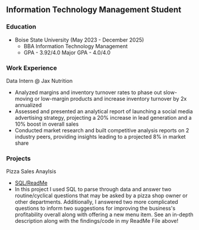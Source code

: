 ## Information Technology Management Student

### Education
- Boise State University (May 2023 - December 2025)
  - BBA Information Technology Management
  - GPA - 3.92/4.0 Major GPA - 4.0/4.0

### Work Experience
Data Intern @ Jax Nutrition
- Analyzed margins and inventory turnover rates to phase out slow-moving or low-margin products and increase inventory turnover by 2x annualized
- Assessed and presented an analytical report of launching a social media advertising strategy, projecting a 20% increase in lead generation and a 10% boost in overall sales
- Conducted market research and built competitive analysis reports on 2 industry peers, providing insights leading to a projected 8% in market share

### Projects
Pizza Sales Anaylsis
- [SQL/ReadMe](https://github.com/bradymillr/PizzaSalesAnalysis)
- In this project I used SQL to parse through data and answer two routine/cyclical questions that may be asked by a pizza shop owner or other departments. Additionally, I answered two more complicated questions to inform two suggestions for improving the business's profitability overall along with offering a new menu item. See an in-depth description along with the findings/code in my ReadMe File above!
